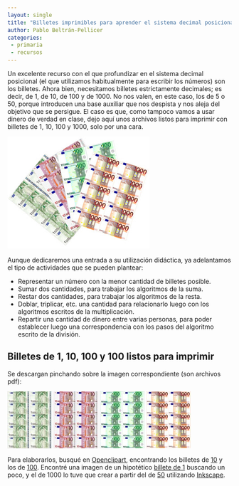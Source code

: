```yaml
--- 
layout: single 
title: "Billetes imprimibles para aprender el sistema decimal posicional" 
author: Pablo Beltrán-Pellicer 
categories:
 - primaria 
 - recursos 
---
```




Un excelente recurso con el que profundizar en el sistema decimal
posicional (el que utilizamos habitualmente para escribir los números)
son los billetes. Ahora bien, necesitamos billetes estrictamente
decimales; es decir, de 1, de 10, de 100 y de 1000. No nos valen, en
este caso, los de 5 o 50, porque introducen una base auxiliar que nos
despista y nos aleja del objetivo que se persigue. El caso es que, como
tampoco vamos a usar dinero de verdad en clase, dejo aquí unos archivos
listos para imprimir con billetes de 1, 10, 100 y 1000, solo por una
cara. 

![](/assets/img/2017-03-31-image-0000.jpg)

Aunque dedicaremos una entrada a su utilización didáctica, ya
adelantamos el tipo de actividades que se pueden plantear:  
  
- Representar un número con la menor cantidad de billetes posible.  
- Sumar dos cantidades, para trabajar los algoritmos de la suma.  
- Restar dos cantidades, para trabajar los algoritmos de la resta.  
- Doblar, triplicar, etc. una cantidad para relacionarlo luego con los
algoritmos escritos de la multiplicación.  
- Repartir una cantidad de dinero entre varias personas, para poder
establecer luego una correspondencia con los pasos del algoritmo escrito
de la división.  

## Billetes de 1, 10, 100 y 100 listos para imprimir

Se descargan pinchando sobre la imagen correspondiente (son archivos
pdf):  
  
  

[![](/assets/img/2017-03-31-image-0001.jpg)](https://drive.google.com/file/d/0B9XFsIS9-cVBbzRMUDJRcVJFYzQ/view?usp=sharing)
[![](/assets/img/2017-03-31-image-0002.jpg)](https://drive.google.com/file/d/0B9XFsIS9-cVBVFdvRElZZFFQamc/view?usp=sharing)
[![](/assets/img/2017-03-31-image-0003.jpg)](https://drive.google.com/file/d/0B9XFsIS9-cVBcnVnbklWQ1BFaFk/view?usp=sharing)
[![](/assets/img/2017-03-31-image-0004.jpg)](https://drive.google.com/file/d/0B9XFsIS9-cVBR2tjdEZabmtkOEk/view?usp=sharing)

  
  
Para elaborarlos, busqué en [Openclipart](https://openclipart.org/),
encontrando los billetes de
[10](https://openclipart.org/detail/184845/10-euro-note) y los de
[100](https://openclipart.org/detail/187778/100-euro-note). Encontré una
imagen de un hipotético [billete de
1](https://forum.eurobilltracker.com/viewtopic.php?t=630&start=90)
buscando un poco, y el de 1000 lo tuve que crear a partir del de
[50](https://openclipart.org/detail/185895/50-euro-note) utilizando
[Inkscape](https://inkscape.org/).

